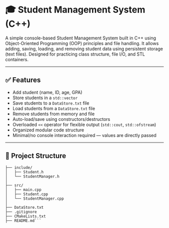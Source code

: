 # 🎓 Student Management System (C++)

A simple console-based Student Management System built in C++ using Object-Oriented Programming (OOP) principles and file handling. It allows adding, saving, loading, and removing student data using persistent storage (text files). Designed for practicing class structure, file I/O, and STL containers.

---

## ✅ Features

- Add student (name, ID, age, GPA)
- Store students in a `std::vector`
- Save students to a `DataStore.txt` file
- Load students from a `DataStore.txt` file
- Remove students from memory and file
- Auto-load/save using constructors/destructors
- Overloaded `<<` operator for flexible output (`std::cout`, `std::ofstream`)
- Organized modular code structure
- Minimal/no console interaction required — values are directly passed

---

## 📁 Project Structure

````Project/
├── include/
│   ├── Student.h
│   └── StudentManager.h
│
├── src/
│   ├── main.cpp
│   ├── Student.cpp
│   └── StudentManager.cpp
│
├── DataStore.txt
├── .gitignore
├── CMakeLists.txt
├── README.md```

    
